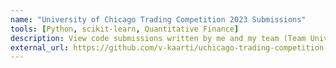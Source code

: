 ```yaml
---
name: "University of Chicago Trading Competition 2023 Submissions"
tools: [Python, scikit-learn, Quantitative Finance]
description: View code submissions written by me and my team (Team University of Maryland) for UChicago's Trading Competition in April 2023. Some components require access to UChicago's xChange platform.
external_url: https://github.com/v-kaarti/uchicago-trading-competition-2023
---
```

